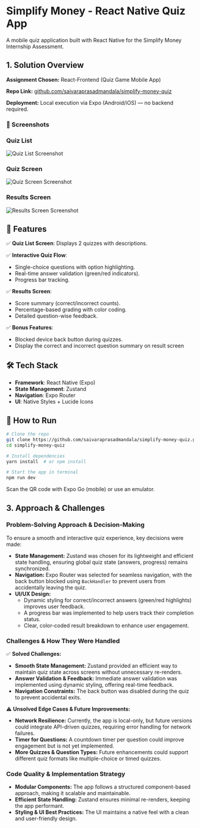 # Simplify Money - React Native Quiz App

A mobile quiz application built with React Native for the Simplify Money Internship Assessment.

## 1. Solution Overview

**Assignment Chosen:** React-Frontend (Quiz Game Mobile App)

**Repo Link:** [github.com/saivaraprasadmandala/simplify-money-quiz](https://github.com/saivaraprasadmandala/simplify-money-quiz)

**Deployment:** Local execution via Expo (Android/iOS) — no backend required.




### 📱 Screenshots

### Quiz List  
![Quiz List Screenshot](https://github.com/user-attachments/assets/0a0f2495-f6ef-48ea-9777-70343d0a71e2)

### Quiz Screen  
![Quiz Screen Screenshot](https://github.com/user-attachments/assets/2a3169a0-dd4a-44ff-bfc8-77868ddc9ae8)

### Results Screen  
![Results Screen Screenshot](https://github.com/user-attachments/assets/7f325002-f158-4f10-be2d-0c991fb7ad9e)

## 🎯 Features

✅ **Quiz List Screen**: Displays 2 quizzes with descriptions.

✅ **Interactive Quiz Flow**:
- Single-choice questions with option highlighting.
- Real-time answer validation (green/red indicators).
- Progress bar tracking.

✅ **Results Screen**:
- Score summary (correct/incorrect counts).
- Percentage-based grading with color coding.
- Detailed question-wise feedback.

✅ **Bonus Features**:
- Blocked device back button during quizzes.
- Display the correct and incorrect question summary on result screen

## 🛠️ Tech Stack
- **Framework**: React Native (Expo)
- **State Management**: Zustand
- **Navigation**: Expo Router
- **UI**: Native Styles + Lucide Icons

## 🚀 How to Run

```sh
# Clone the repo
git clone https://github.com/saivaraprasadmandala/simplify-money-quiz.git
cd simplify-money-quiz

# Install dependencies
yarn install  # or npm install

# Start the app in terminal
npm run dev
```

Scan the QR code with Expo Go (mobile) or use an emulator.

## 3. Approach & Challenges

### **Problem-Solving Approach & Decision-Making**
To ensure a smooth and interactive quiz experience, key decisions were made:
- **State Management:** Zustand was chosen for its lightweight and efficient state handling, ensuring global quiz state (answers, progress) remains synchronized.
- **Navigation:** Expo Router was selected for seamless navigation, with the back button blocked using `BackHandler` to prevent users from accidentally leaving the quiz.
- **UI/UX Design:**
  - Dynamic styling for correct/incorrect answers (green/red highlights) improves user feedback.
  - A progress bar was implemented to help users track their completion status.
  - Clear, color-coded result breakdown to enhance user engagement.

### **Challenges & How They Were Handled**
✅ **Solved Challenges:**
- **Smooth State Management:** Zustand provided an efficient way to maintain quiz state across screens without unnecessary re-renders.
- **Answer Validation & Feedback:** Immediate answer validation was implemented using dynamic styling, offering real-time feedback.
- **Navigation Constraints:** The back button was disabled during the quiz to prevent accidental exits.

⚠️ **Unsolved Edge Cases & Future Improvements:**
- **Network Resilience:** Currently, the app is local-only, but future versions could integrate API-driven quizzes, requiring error handling for network failures.
- **Timer for Questions:** A countdown timer per question could improve engagement but is not yet implemented.
- **More Quizzes & Question Types:** Future enhancements could support different quiz formats like multiple-choice or timed quizzes.

### **Code Quality & Implementation Strategy**
- **Modular Components:** The app follows a structured component-based approach, making it scalable and maintainable.
- **Efficient State Handling:** Zustand ensures minimal re-renders, keeping the app performant.
- **Styling & UI Best Practices:** The UI maintains a native feel with a clean and user-friendly design.
